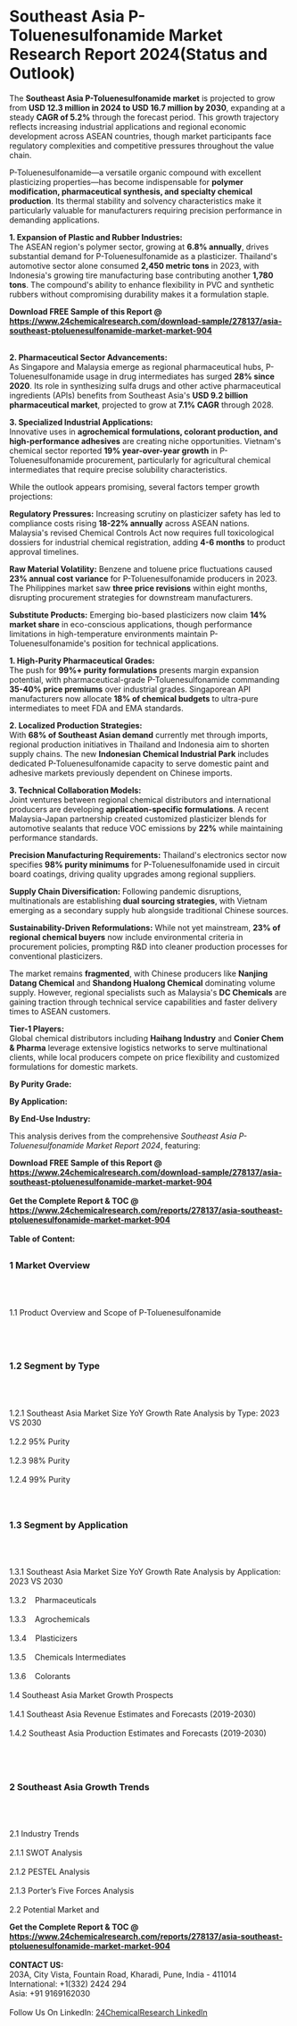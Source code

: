<h1>Southeast Asia P-Toluenesulfonamide Market Research Report 2024(Status and Outlook)</h1><p>The <strong>Southeast Asia P-Toluenesulfonamide market</strong> is projected to grow from <strong>USD 12.3 million in 2024 to USD 16.7 million by 2030</strong>, expanding at a steady <strong>CAGR of 5.2%</strong> through the forecast period. This growth trajectory reflects increasing industrial applications and regional economic development across ASEAN countries, though market participants face regulatory complexities and competitive pressures throughout the value chain.</p><p>P-Toluenesulfonamide—a versatile organic compound with excellent plasticizing properties—has become indispensable for <strong>polymer modification, pharmaceutical synthesis, and specialty chemical production</strong>. Its thermal stability and solvency characteristics make it particularly valuable for manufacturers requiring precision performance in demanding applications.</p><p><strong>1. Expansion of Plastic and Rubber Industries:</strong><br>
The ASEAN region's polymer sector, growing at <strong>6.8% annually</strong>, drives substantial demand for P-Toluenesulfonamide as a plasticizer. Thailand's automotive sector alone consumed <strong>2,450 metric tons</strong> in 2023, with Indonesia's growing tire manufacturing base contributing another <strong>1,780 tons</strong>. The compound's ability to enhance flexibility in PVC and synthetic rubbers without compromising durability makes it a formulation staple.</p><div><b>Download FREE Sample of this Report @ 
            <a href="https://www.24chemicalresearch.com/download-sample/278137/asia-southeast-ptoluenesulfonamide-market-market-904">
            https://www.24chemicalresearch.com/download-sample/278137/asia-southeast-ptoluenesulfonamide-market-market-904</a></b></div><br><p><strong>2. Pharmaceutical Sector Advancements:</strong><br>
As Singapore and Malaysia emerge as regional pharmaceutical hubs, P-Toluenesulfonamide usage in drug intermediates has surged <strong>28% since 2020</strong>. Its role in synthesizing sulfa drugs and other active pharmaceutical ingredients (APIs) benefits from Southeast Asia's <strong>USD 9.2 billion pharmaceutical market</strong>, projected to grow at <strong>7.1% CAGR</strong> through 2028.</p><p><strong>3. Specialized Industrial Applications:</strong><br>
Innovative uses in <strong>agrochemical formulations, colorant production, and high-performance adhesives</strong> are creating niche opportunities. Vietnam's chemical sector reported <strong>19% year-over-year growth</strong> in P-Toluenesulfonamide procurement, particularly for agricultural chemical intermediates that require precise solubility characteristics.</p><p>While the outlook appears promising, several factors temper growth projections:</p><p><strong>Regulatory Pressures:</strong> Increasing scrutiny on plasticizer safety has led to compliance costs rising <strong>18-22% annually</strong> across ASEAN nations. Malaysia's revised Chemical Controls Act now requires full toxicological dossiers for industrial chemical registration, adding <strong>4-6 months</strong> to product approval timelines.</p><p><strong>Raw Material Volatility:</strong> Benzene and toluene price fluctuations caused <strong>23% annual cost variance</strong> for P-Toluenesulfonamide producers in 2023. The Philippines market saw <strong>three price revisions</strong> within eight months, disrupting procurement strategies for downstream manufacturers.</p><p><strong>Substitute Products:</strong> Emerging bio-based plasticizers now claim <strong>14% market share</strong> in eco-conscious applications, though performance limitations in high-temperature environments maintain P-Toluenesulfonamide's position for technical applications.</p><p><strong>1. High-Purity Pharmaceutical Grades:</strong><br>
The push for <strong>99%+ purity formulations</strong> presents margin expansion potential, with pharmaceutical-grade P-Toluenesulfonamide commanding <strong>35-40% price premiums</strong> over industrial grades. Singaporean API manufacturers now allocate <strong>18% of chemical budgets</strong> to ultra-pure intermediates to meet FDA and EMA standards.</p><p><strong>2. Localized Production Strategies:</strong><br>
With <strong>68% of Southeast Asian demand</strong> currently met through imports, regional production initiatives in Thailand and Indonesia aim to shorten supply chains. The new <strong>Indonesian Chemical Industrial Park</strong> includes dedicated P-Toluenesulfonamide capacity to serve domestic paint and adhesive markets previously dependent on Chinese imports.</p><p><strong>3. Technical Collaboration Models:</strong><br>
Joint ventures between regional chemical distributors and international producers are developing <strong>application-specific formulations</strong>. A recent Malaysia-Japan partnership created customized plasticizer blends for automotive sealants that reduce VOC emissions by <strong>22%</strong> while maintaining performance standards.</p><p><strong>Precision Manufacturing Requirements:</strong> Thailand's electronics sector now specifies <strong>98% purity minimums</strong> for P-Toluenesulfonamide used in circuit board coatings, driving quality upgrades among regional suppliers.</p><p><strong>Supply Chain Diversification:</strong> Following pandemic disruptions, multinationals are establishing <strong>dual sourcing strategies</strong>, with Vietnam emerging as a secondary supply hub alongside traditional Chinese sources.</p><p><strong>Sustainability-Driven Reformulations:</strong> While not yet mainstream, <strong>23% of regional chemical buyers</strong> now include environmental criteria in procurement policies, prompting R&amp;D into cleaner production processes for conventional plasticizers.</p><p>The market remains <strong>fragmented</strong>, with Chinese producers like <strong>Nanjing Datang Chemical</strong> and <strong>Shandong Hualong Chemical</strong> dominating volume supply. However, regional specialists such as Malaysia's <strong>DC Chemicals</strong> are gaining traction through technical service capabilities and faster delivery times to ASEAN customers.</p><p><strong>Tier-1 Players:</strong><br>
Global chemical distributors including <strong>Haihang Industry</strong> and <strong>Conier Chem &amp; Pharma</strong> leverage extensive logistics networks to serve multinational clients, while local producers compete on price flexibility and customized formulations for domestic markets.</p><p><strong>By Purity Grade:</strong></p><p><strong>By Application:</strong></p><p><strong>By End-Use Industry:</strong></p><p>This analysis derives from the comprehensive <em>Southeast Asia P-Toluenesulfonamide Market Report 2024</em>, featuring:</p><div><b>Download FREE Sample of this Report @ 
            <a href="https://www.24chemicalresearch.com/download-sample/278137/asia-southeast-ptoluenesulfonamide-market-market-904">
            https://www.24chemicalresearch.com/download-sample/278137/asia-southeast-ptoluenesulfonamide-market-market-904</a></b></div><br><div><b>Get the Complete Report & TOC @ 
            <a href="https://www.24chemicalresearch.com/reports/278137/asia-southeast-ptoluenesulfonamide-market-market-904">
            https://www.24chemicalresearch.com/reports/278137/asia-southeast-ptoluenesulfonamide-market-market-904</a></b></div><br>
            <b>Table of Content:</b><p><h2><span style="font-size:16px"><strong>1 Market Overview&nbsp;&nbsp; &nbsp;</strong></span></h2><br />
<br />
<p>1.1 Product Overview and Scope of P-Toluenesulfonamide&nbsp;</p><br />
<br />
<h2><strong><span style="font-size:16px">1.2 Segment by Type&nbsp;&nbsp; &nbsp;</span></strong></h2><br />
<br />
<p>1.2.1 Southeast Asia Market Size YoY Growth Rate Analysis by Type: 2023 VS 2030&nbsp;&nbsp; &nbsp;<br /><br />
1.2.2 95% Purity&nbsp;&nbsp; &nbsp;<br /><br />
1.2.3 98% Purity<br /><br />
1.2.4 99% Purity<br /><br />
<br />
<h2><span style="font-size:16px"><strong>1.3 Segment by Application&nbsp;&nbsp;</strong></span></h2><br />
<br />
<p>1.3.1 Southeast Asia Market Size YoY Growth Rate Analysis by Application: 2023 VS 2030&nbsp;&nbsp; &nbsp;<br /><br />
1.3.2&nbsp;&nbsp; &nbsp;Pharmaceuticals<br /><br />
1.3.3&nbsp;&nbsp; &nbsp;Agrochemicals<br /><br />
1.3.4&nbsp;&nbsp; &nbsp;Plasticizers<br /><br />
1.3.5&nbsp;&nbsp; &nbsp;Chemicals Intermediates<br /><br />
1.3.6&nbsp;&nbsp; &nbsp;Colorants<br /><br />
1.4 Southeast Asia Market Growth Prospects&nbsp;&nbsp; &nbsp;<br /><br />
1.4.1 Southeast Asia Revenue Estimates and Forecasts (2019-2030)&nbsp;&nbsp; &nbsp;<br /><br />
1.4.2 Southeast Asia Production Estimates and Forecasts (2019-2030)&nbsp;&nbsp;</p><br />
<br />
<h2><span style="font-size:16px"><strong>2 Southeast Asia Growth Trends&nbsp;&nbsp; &nbsp;</strong></span></h2><br />
<br />
<p>2.1 Industry Trends&nbsp;&nbsp; &nbsp;<br /><br />
2.1.1 SWOT Analysis&nbsp;&nbsp; &nbsp;<br /><br />
2.1.2 PESTEL Analysis&nbsp;&nbsp; &nbsp;<br /><br />
2.1.3 Porter&rsquo;s Five Forces Analysis&nbsp;&nbsp; &nbsp;<br /><br />
2.2 Potential Market and </p><div><b>Get the Complete Report & TOC @ 
            <a href="https://www.24chemicalresearch.com/reports/278137/asia-southeast-ptoluenesulfonamide-market-market-904">
            https://www.24chemicalresearch.com/reports/278137/asia-southeast-ptoluenesulfonamide-market-market-904</a></b></div><br><b>CONTACT US:</b><br>
            203A, City Vista, Fountain Road, Kharadi, Pune, India - 411014<br>
            International: +1(332) 2424 294<br>
            Asia: +91 9169162030 <br><br>
            Follow Us On LinkedIn: <a href="https://www.linkedin.com/company/24chemicalresearch/">24ChemicalResearch LinkedIn</a>
